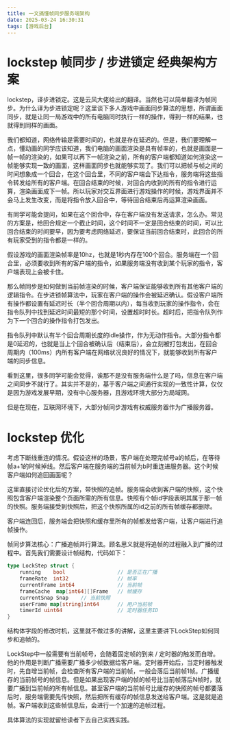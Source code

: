 ```yaml
---
title: 一文搞懂帧同步服务端架构
date: 2025-03-24 16:30:31
tags: [游戏后台]
---
```


# lockstep 帧同步 / 步进锁定 经典架构方案

lockstep，译步进锁定。这是云风大佬给出的翻译。当然也可以简单翻译为帧同步。为什么译为步进锁定呢？这里谈下多人游戏中画面同步算法的思想，所谓画面同步，就是让同一局游戏中的所有电脑同时执行一样的操作，得到一样的结果，也就得到同样的画面。

我们都知道，网络传输是需要时间的，也就是存在延迟的。但是，我们要理解一点，懂动画的同学应该知道，我们电脑的画面渲染是具有帧率的，也就是画面是一帧一帧的渲染的，如果可以再下一帧渲染之前，所有的客户端都知道如何渲染这一帧能够实现一致的画面，这样画面同步也就能够实现了。我们可以把帧与帧之间的时间想象成一个回合，在这个回合里，不同的客户端会下达指令，服务端将这些指令转发给所有的客户端。在回合结束的时候，对回合内收到的所有的指令进行运算，渲染画面成下一帧。所以玩家对交互界面进行游戏操作的时候，游戏界面并不会马上发生改变，而是将指令放入回合中，等待回合结束后再运算渲染画面。

有同学可能会提问，如果在这个回合中，存在客户端没有发送请求，怎么办。常见的方案是，给回合规定一个截止时间，这个时间不一定是回合结束的时间，可以比回合结束的时间要早，因为要考虑网络延迟，要保证当前回合结束时，此回合的所有玩家受到的指令都是一样的。

假设游戏的画面渲染帧率是10hz，也就是1秒内存在100个回合。服务端在一个回合里，必须要收到所有的客户端的指令，如果服务端没有收到某个玩家的指令，客户端表现上会被卡住。

那么帧同步是如何做到当前帧渲染的时候，客户端保证能够收到所有其他客户端的逻辑指令。在步进锁帧算法中，玩家在客户端的操作会被延迟确认。假设客户端所有操作都设置有延迟时长（半个回合周期以内），每当收到玩家的操作指令，会在指令队列中找到延迟时间最短的那个时间，设置超时时长。超时后，把指令队列作为下一个回合的操作指令打包发出。

指令队列中默认有半个回合周期长度的idle操作，作为无动作指令。大部分指令都是0延迟的，也就是当上个回合被确认后（结束后），会立刻被打包发出，在回合周期内（100ms）内所有客户端在网络状况良好的情况下，就能够收到所有客户端的同步信息。

看到这里，很多同学可能会觉得，诶那不是没有服务端什么是了吗，信息在客户端之间同步不就行了。其实并不是的，基于客户端之间通行实现的一致性计算，仅仅是因为游戏发展早期，没有中心服务器，且游戏环境大部分为局域网。

但是在现在，互联网环境下，大部分帧同步游戏有权威服务器作为广播服务器。

# lockstep 优化
考虑下断线重连的情况。假设这样的场景，客户端在处理完帧号a的帧后，在等待帧a+1的时候掉线。然后客户端在服务端的当前帧为b时重连进服务器。这个时候客户端如何追回画面呢？

这里直接讨论优化后的方案，带快照的追帧。服务端会收到客户端的快照，这个快照包含客户端渲染整个页面所需的所有信息。快照有个帧id字段表明其属于那一帧的快照。服务端接受到快照后，把这个快照所属的id之前的所有帧缓存都删除。

客户端连回后，服务端会把快照和缓存里所有的帧都发给客户端，让客户端进行追帧操作。

帧同步算法核心：广播追帧并行算法。顾名思义就是将追帧的过程融入到广播的过程中。首先我们需要设计帧结构，代码如下：

```go
type LockStep struct {
	running    bool             	// 是否正在广播
	frameRate  int32                // 帧率
	currentFrame int64              // 当前帧
	frameCache  map[int64][]Frame 	// 帧缓存
	currentSnap Snap 	// 当前快照
	userFrame map[string]int64 		// 用户当前帧
	timerId uint64 					// 定时器任务ID
}
```

结构体字段的修改时机，这里就不做过多的讲解，这里主要讲下LockStep如何同步和追帧的。

LockStep中一般需要有当前帧号，会随着固定帧的到来 / 定时器的触发而自增。他的作用是判断广播需要广播多少帧数据给客户端。定时器开始后，当定时器触发时，先自增当前帧，会检查所有客户端的当前帧，一般会落后当前帧1帧。广播缓存的当前帧号的帧信息。但是如果出现客户端的帧的帧号比当前帧落后N帧时，就要广播到当前帧的所有帧信息。甚至客户端的当前帧号比缓存的快照的帧号都要落后时，服务端需要先传快照，然后把所有缓存的帧信息发送给客户端。这是就是追帧。客户端收到这些帧信息后，会进行一个加速的追帧过程。

具体算法的实现就留给读者下去自己实践实践。
